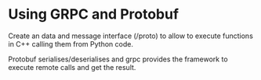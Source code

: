 # Using GRPC and Protobuf

Create an data and message interface (/proto) to allow to execute functions in C++ calling them from Python code.

Protobuf serialises/deserialises and grpc provides the framework to execute remote calls and get the result.